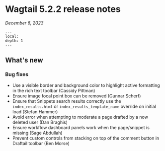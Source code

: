 # Wagtail 5.2.2 release notes

_December 6, 2023_

```{contents}
---
local:
depth: 1
---
```

## What's new


### Bug fixes

 * Use a visible border and background color to highlight active formatting in the rich text toolbar (Cassidy Pittman)
 * Ensure image focal point box can be removed (Gunnar Scherf)
 * Ensure that Snippets search results correctly use the `index_results.html` or `index_results_template_name` override on initial load (Stefan Hammer)
 * Avoid error when attempting to moderate a page drafted by a now deleted user (Dan Braghis)
 * Ensure workflow dashboard panels work when the page/snippet is missing (Sage Abdullah)
 * Prevent custom controls from stacking on top of the comment button in Draftail toolbar (Ben Morse)
